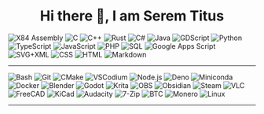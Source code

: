 <h1 align="center">Hi there 👋, I am Serem Titus</h1>
<p>
    <a><img alt="X84 Assembly" src="https://custom-icon-badges.demolab.com/badge/Assembly-525252.svg?logo=asm-hex&logoColor=white"></a>
    <a><img alt="C" src="https://custom-icon-badges.demolab.com/badge/C-03599C.svg?logo=c-in-hexagon&logoColor=white"></a>
    <a><img alt="C++" src="https://custom-icon-badges.demolab.com/badge/C++-9C033A.svg?logo=cpp2&logoColor=white"></a>
    <a><img alt="Rust" src="https://img.shields.io/badge/Rust-008ACC.svg?logo=rust&logoColor=white"></a>
    <a><img alt="C#" src="https://custom-icon-badges.demolab.com/badge/C%23-68217A.svg?logo=cs2&logoColor=white"></a>
    <a><img alt="Java" src="https://custom-icon-badges.demolab.com/badge/Java-69211A.svg?logo=java&logoColor=white"></a>
    <a><img alt="GDScript" src="https://img.shields.io/badge/GDScript-478CBF.svg?logo=godot-engine&logoColor=white"></a>
    <a><img alt="Python" src="https://img.shields.io/badge/Python-14354C.svg?logo=python&logoColor=white"></a>
    <a><img alt="TypeScript" src="https://img.shields.io/badge/TypeScript-007ACC.svg?logo=typescript&logoColor=white"></a>
    <a><img alt="JavaScript" src="https://img.shields.io/badge/JavaScript-F7DF1E.svg?logo=javascript&logoColor=black"></a>
    <a><img alt="PHP" src="https://img.shields.io/badge/PHP-777BB4.svg?logo=php&logoColor=white"></a>
    <a><img alt="SQL" src="https://custom-icon-badges.demolab.com/badge/SQL-025E8C.svg?logo=database&logoColor=white"></a>
    <a><img alt="Google Apps Script" src="https://custom-icon-badges.demolab.com/badge/Google%20Apps%20Script-02569B.svg?logo=color-swatch&logoColor=white"></a>
    <a><img alt="SVG+XML" src="https://img.shields.io/badge/SVG%2BXML-e0982c.svg?logo=svg&logoColor=white"></a>
    <a><img alt="CSS" src="https://img.shields.io/badge/CSS-1572B6.svg?logo=css3&logoColor=white"></a>
    <a><img alt="HTML" src="https://img.shields.io/badge/HTML-E34F26.svg?logo=html5&logoColor=white"></a>
    <a><img alt="Markdown" src="https://img.shields.io/badge/Markdown-000000.svg?logo=markdown&logoColor=white"></a>
</p>

---
<p>
    <a><img alt="Bash" src="https://img.shields.io/badge/Bash-121011.svg?logo=gnu-bash&logoColor=white"></a>
    <a><img alt="Git" src="https://img.shields.io/badge/Git-F05032.svg?logo=git&logoColor=white"></a>
    <a><img alt="CMake" src="https://img.shields.io/badge/CMake-064F8C.svg?logo=cmake&logoColor=white"></a>
    <a><img alt="VSCodium" src="https://img.shields.io/badge/VSCodium-5E8D8D.svg?logo=vscodium&logoColor=white"></a>
    <a><img alt="Node.js" src="https://img.shields.io/badge/Node.js-339933.svg?logo=nodedotjs&logoColor=white"></a>    
    <a><img alt="Deno" src="https://img.shields.io/badge/Deno-000000.svg?logo=deno&logoColor=white"></a>
    <a><img alt="Miniconda" src="https://img.shields.io/badge/Miniconda-44A833.svg?logo=anaconda&logoColor=white"></a>
    <a><img alt="Docker" src="https://img.shields.io/badge/Docker-2496ED.svg?logo=docker&logoColor=white"></a>
    <a><img alt="Blender" src="https://img.shields.io/badge/Blender-F5792A.svg?logo=blender&logoColor=white"></a>
    <a><img alt="Godot" src="https://img.shields.io/badge/Godot-478CBF.svg?logo=godot-engine&logoColor=white"></a>
    <a><img alt="Krita" src="https://img.shields.io/badge/Krita-3BABFF.svg?logo=krita&logoColor=white"></a>
    <a><img alt="OBS" src="https://img.shields.io/badge/OBS-302E31.svg?logo=obs-studio&logoColor=white"></a>
    <a><img alt="Obsidian" src="https://img.shields.io/badge/Obsidian-483699.svg?logo=obsidian&logoColor=white"></a>
    <a><img alt="Steam" src="https://img.shields.io/badge/Steam-000000.svg?logo=steam&logoColor=white"></a>
    <a><img alt="VLC" src="https://img.shields.io/badge/VLC-FF8800.svg?logo=vlc-media-player&logoColor=white"></a>
    <a><img alt="FreeCAD" src="https://img.shields.io/badge/FreeCAD-005CA5.svg?logo=freecad&logoColor=white"></a>
    <a><img alt="KiCad" src="https://img.shields.io/badge/KiCad-314CB0.svg?logo=kicad&logoColor=white"></a>
    <a><img alt="Audacity" src="https://img.shields.io/badge/Audacity-0000CC.svg?logo=audacity&logoColor=white"></a>
    <a><img alt="7-Zip" src="https://img.shields.io/badge/7--Zip-018E42.svg?logo=7zip&logoColor=white"></a>
    <a><img alt="BTC" src="https://img.shields.io/badge/Bitcoin-F2A900.svg?logo=bitcoin&logoColor=white"></a>
    <a><img alt="Monero" src="https://img.shields.io/badge/Monero-FF6600.svg?logo=monero&logoColor=white"></a>
    <a><img alt="Linux" src="https://img.shields.io/badge/Linux-FCC624.svg?logo=linux&logoColor=black"></a>
</p>

---
